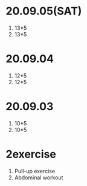 # 20.09.05(SAT)
1. 13*5
2. 13*5

# 20.09.04
1. 12*5
2. 12*5

# 20.09.03
1. 10*5
2. 10*5

# 2exercise
1. Pull-up exercise
2. Abdominal workout
